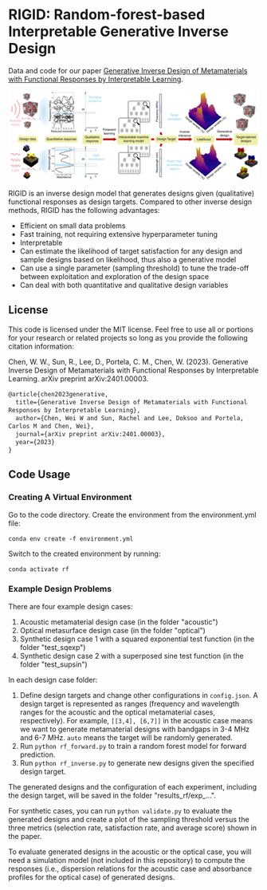 # RIGID: Random-forest-based Interpretable Generative Inverse Design

Data and code for our paper [Generative Inverse Design of Metamaterials with Functional Responses by Interpretable Learning](https://arxiv.org/abs/2401.00003).

![Alt text](/overview.png)

RIGID is an inverse design model that generates designs given (qualitative) functional responses as design targets. Compared to other inverse design methods, RIGID has the following advantages:

* Efficient on small data problems
* Fast training, not requiring extensive hyperparameter tuning
* Interpretable
* Can estimate the likelihood of target satisfaction for any design and sample designs based on likelihood, thus also a generative model
* Can use a single parameter (sampling threshold) to tune the trade-off between exploitation and exploration of the design space
* Can deal with both quantitative and qualitative design variables

## License
This code is licensed under the MIT license. Feel free to use all or portions for your research or related projects so long as you provide the following citation information:

Chen, W. W., Sun, R., Lee, D., Portela, C. M., Chen, W. (2023). Generative Inverse Design of Metamaterials with Functional Responses by Interpretable Learning. arXiv preprint arXiv:2401.00003.

    @article{chen2023generative,
	  title={Generative Inverse Design of Metamaterials with Functional Responses by Interpretable Learning},
	  author={Chen, Wei W and Sun, Rachel and Lee, Doksoo and Portela, Carlos M and Chen, Wei},
	  journal={arXiv preprint arXiv:2401.00003},
	  year={2023}
	}

## Code Usage

### Creating A Virtual Environment

Go to the code directory. Create the environment from the environment.yml file:
```
conda env create -f environment.yml
```

Switch to the created environment by running:
```
conda activate rf
```

### Example Design Problems

There are four example design cases: 

   1. Acoustic metamaterial design case (in the folder "acoustic")
   2. Optical metasurface design case (in the folder "optical")
   3. Synthetic design case 1 with a squared exponential test function (in the folder "test_sqexp")
   4. Synthetic design case 2 with a superposed sine test function (in the folder "test_supsin")

In each design case folder:

   1. Define design targets and change other configurations in `config.json`. A design target is represented as ranges (frequency and wavelength ranges for the acoustic and the optical metamaterial cases, respectively). For example, `[[3,4], [6,7]]` in the acoustic case means we want to generate metamaterial designs with bandgaps in 3-4 MHz and 6-7 MHz. `auto` means the target will be randomly generated.
   2. Run `python rf_forward.py` to train a random forest model for forward prediction.
   3. Run `python rf_inverse.py` to generate new designs given the specified design target.

The generated designs and the configuration of each experiment, including the design target, will be saved in the folder "results\_rf/exp\_...".

For synthetic cases, you can run `python validate.py` to evaluate the generated designs and create a plot of the sampling threshold versus the three metrics (selection rate, satisfaction rate, and average score) shown in the paper.

To evaluate generated designs in the acoustic or the optical case, you will need a simulation model (not included in this repository) to compute the responses (i.e., dispersion relations for the acoustic case and absorbance profiles for the optical case) of generated designs.

